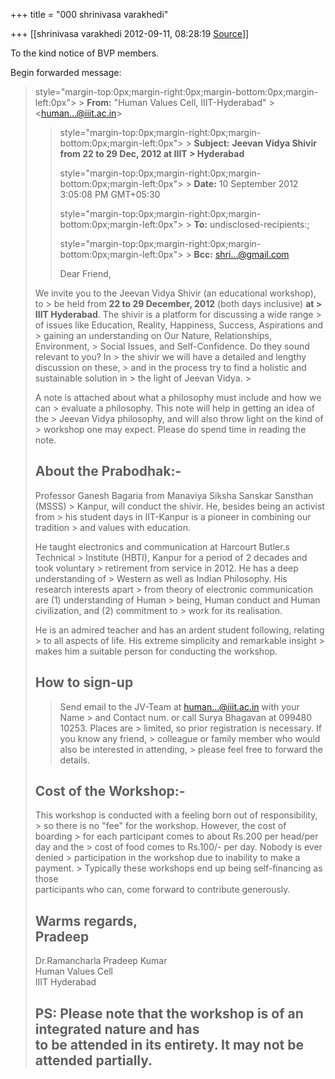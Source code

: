 +++
title = "000 shrinivasa varakhedi"

+++
[[shrinivasa varakhedi	2012-09-11, 08:28:19 [Source](https://groups.google.com/g/bvparishat/c/lrST_dM2KQU)]]



To the kind notice of BVP members.  

  

Begin forwarded message:

  

>  style="margin-top:0px;margin-right:0px;margin-bottom:0px;margin-left:0px"> >
> **From:** "Human Values Cell, IIIT-Hyderabad" > \<[human...@iiit.ac.in]()\>  
> > 
> >  style="margin-top:0px;margin-right:0px;margin-bottom:0px;margin-left:0px"> >
> **Subject:** **Jeevan Vidya Shivir from 22 to 29 Dec, 2012 at IIIT > Hyderabad**  
> > 
> >  style="margin-top:0px;margin-right:0px;margin-bottom:0px;margin-left:0px"> >
> **Date:** 10 September 2012 3:05:08 PM GMT+05:30  
> > 
> >  style="margin-top:0px;margin-right:0px;margin-bottom:0px;margin-left:0px"> >
> **To:** undisclosed-recipients:;  
> > 
> >  style="margin-top:0px;margin-right:0px;margin-bottom:0px;margin-left:0px"> >
> **Bcc:** [shri...@gmail.com]()  
> > 
> >   
> > 
> > 
> > 
> > 
> > 
> > 
> > 
> > 
> > Dear Friend,  
>   
> We invite you to the Jeevan Vidya Shivir (an educational workshop), to > be held from **22 to 29 December, 2012** (both days inclusive) **at > IIIT Hyderabad**. The shivir is a platform for discussing a wide range > of issues like Education, Reality, Happiness, Success, Aspirations and > gaining an understanding on Our Nature, Relationships, Environment, > Social Issues, and Self-Confidence. Do they sound relevant to you? In > the shivir we will have a detailed and lengthy discussion on these, > and in the process try to find a holistic and sustainable solution in > the light of Jeevan Vidya. >
> 
> > 
> > 
> >   
>   
> A note is attached about what a philosophy must include and how we can > evaluate a philosophy. This note will help in getting an idea of the > Jeevan Vidya philosophy, and will also throw light on the kind of > workshop one may expect. Please do spend time in reading the note.  
>   
> About the Prabodhak:-  
> ----------------------  
> Professor Ganesh Bagaria from Manaviya Siksha Sanskar Sansthan (MSSS) > Kanpur, will conduct the shivir. He, besides being an activist from > his student days in IIT-Kanpur is a pioneer in combining our tradition > and values with education.  
>   
> He taught electronics and communication at Harcourt Butler.s Technical > Institute (HBTI), Kanpur for a period of 2 decades and took voluntary > retirement from service in 2012. He has a deep understanding of > Western as well as Indian Philosophy. His research interests apart > from theory of electronic communication are (1) understanding of Human > being, Human conduct and Human civilization, and (2) commitment to > work for its realisation.  
>   
> He is an admired teacher and has an ardent student following, relating > to all aspects of life. His extreme simplicity and remarkable insight > makes him a suitable person for conducting the workshop.  
>   
> How to sign-up  
> --------------  
> > 
> > 
> > Send email to the JV-Team at [human...@iiit.ac.in]() with your Name > and Contact num. or call Surya Bhagavan at 099480 10253. Places are > limited, so prior registration is necessary. If you know any friend, > colleague or family member who would also be interested in attending, > please feel free to forward the details.  
>   
>   
> Cost of the Workshop:-  
> -----------------------  
> This workshop is conducted with a feeling born out of responsibility, > so there is no "fee" for the workshop. However, the cost of boarding > for each participant comes to about Rs.200 per head/per day and the > cost of food comes to Rs.100/- per day. Nobody is ever denied > participation in the workshop due to inability to make a payment. > Typically these workshops end up being self-financing as those  
> participants who can, come forward to contribute generously.  
>   
> Warms regards,  
> Pradeep  
> ---------------------  
> Dr.Ramancharla Pradeep Kumar  
> Human Values Cell  
> IIIT Hyderabad  
>   
> PS: Please note that the workshop is of an integrated nature and has  
> to be attended in its entirety. It may not be attended partially.  
> --------------------------------------------------------------------  
> > 
> > 
> > 
> > 
> >   
>   
>   
> > 
> >   
>   
>   
> > 
> >   
> > 
> >   
>   
>   
> > 
> > 
> > 
> >   
> > 
> >   

